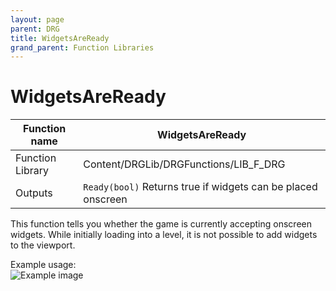```yaml
---
layout: page
parent: DRG
title: WidgetsAreReady
grand_parent: Function Libraries
---
```


# WidgetsAreReady

| Function name | WidgetsAreReady |
| --- | --- |
| Function Library | Content/DRGLib/DRGFunctions/LIB_F_DRG |
| Outputs | `Ready(bool)` Returns true if widgets can be placed onscreen |

This function tells you whether the game is currently accepting onscreen widgets. While initially loading into a level, it is not possible to add widgets to the viewport. 

Example usage:  
![Example image](/DRGLib/Media/FullDocs/FunctionLibs/DRG/WidgetsAreReadyImage.png)